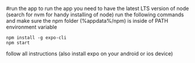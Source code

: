 #run the app
to run the app you need to have the latest LTS version of node (search for nvm for handy installing of node)
run the following commands and make sure the npm folder (%appdata%/npm) is inside of PATH environment variable
```
npm install -g expo-cli
npm start
```

follow all instructions (also install expo on your android or ios device)
